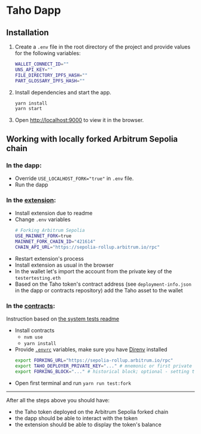 # Taho Dapp

## Installation

1.  Create a `.env` file in the root directory of the project and provide values for the following variables:
    ```bash
    WALLET_CONNECT_ID=""
    UNS_API_KEY=""
    FILE_DIRECTORY_IPFS_HASH=""
    PART_GLOSSARY_IPFS_HASH=""
    ```
2.  Install dependencies and start the app.
    ```bash
    yarn install
    yarn start
    ```
3.  Open [http://localhost:9000](http://localhost:9000) to view it in the browser.

## Working with locally forked Arbitrum Sepolia chain

### In the dapp:

- Override `USE_LOCALHOST_FORK="true"` in `.env` file.
- Run the dapp

### In the [extension](https://github.com/tahowallet/extension):

- Install extension due to readme
- Change `.env` variables
  ```bash
  # Forking Arbitrum Sepolia
  USE_MAINNET_FORK=true
  MAINNET_FORK_CHAIN_ID="421614"
  CHAIN_API_URL="https://sepolia-rollup.arbitrum.io/rpc"
  ```
- Restart extension's process
- Install extension as usual in the browser
- In the wallet let's import the account from the private key of the `testertesting.eth`
- Based on the Taho token's contract address (see `deployment-info.json` in the dapp or contracts repository) add the Taho asset to the wallet

### In the [contracts](https://github.com/tahowallet/contracts):

Instruction based on [the system tests readme](https://github.com/tahowallet/contracts/blob/main/system-tests/README.md)

- Install contracts
  - `nvm use`
  - `yarn install`
- Provide [`.envrc`](https://github.com/tahowallet/contracts/blob/main/system-tests/.envrc.SAMPLE) variables, make sure you have [Direnv](https://direnv.net/) installed
  ```bash
  export FORKING_URL="https://sepolia-rollup.arbitrum.io/rpc"
  export TAHO_DEPLOYER_PRIVATE_KEY="..." # mnemonic or first private key from `testertesting.eth`
  export FORKING_BLOCK="..." # historical block; optional - setting this var enables cache and speeds up repatable read operations
  ```
- Open first terminal and run `yarn run test:fork`

---

After all the steps above you should have:

- the Taho token deployed on the Arbitrum Sepolia forked chain
- the dapp should be able to interact with the token
- the extension should be able to display the token's balance
